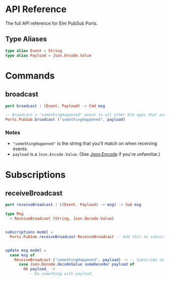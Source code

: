 # API Reference

The full API reference for Elm PubSub Ports.

## Type Aliases

```elm
type alias Event = String
type alias Payload = Json.Encode.Value
```

# Commands

## broadcast

```elm
port broadcast : (Event, Payload) -> Cmd msg
```

```elm
-- Broadcast a "somethingHappened" event to all other Elm apps that are listening
Ports.PubSub.broadcast ("somethingHappened", payload)
```

### Notes

* `"somethingHappened"` is the string that you'll match on when receiving events.
* `payload` is a `Json.Encode.Value`. (See [Json.Encode](http://package.elm-lang.org/packages/elm-lang/core/latest/Json-Encode) if you're unfamiliar.)

# Subscriptions

## receiveBroadcast

```elm
port receiveBroadcast : ((Event, Payload) -> msg) -> Sub msg
```

```elm
type Msg
  = ReceiveBroadcast (String, Json.Decode.Value)


subscriptions model =
  Ports.PubSub.receiveBroadcast ReceiveBroadcast -- Add this to subscriptions


update msg model =
  case msg of
    ReceiveBroadcast ("somethingHappened", payload) -> -- Subscribe to "somethingHappened" messages sent by any Elm app
      case Json.Decode.decodeValue someDecoder payload of
        Ok payload_ ->
          -- Do something with payload_
```
